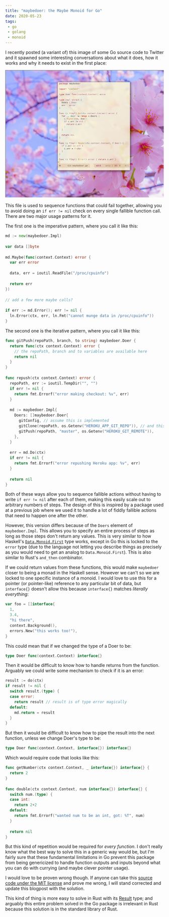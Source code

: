```yaml
---
title: "maybedoer: the Maybe Monoid for Go"
date: 2020-05-23
tags:
 - go
 - golang
 - monoid
---
```


I recently posted (a variant of) this image of some Go source code to Twitter
and it spawned some interesting conversations about what it does, how it works
and why it needs to exist in the first place:

![the source code of package maybedoer](/static/blog/maybedoer.png)

This file is used to sequence functions that could fail together, allowing you
to avoid doing an `if err != nil` check on every single fallible function call.
There are two major usage patterns for it.

The first one is the imperative pattern, where you call it like this:

```go
md := new(maybedoer.Impl)

var data []byte

md.Maybe(func(context.Context) error {
  var err error
 
  data, err = ioutil.ReadFile("/proc/cpuinfo")
 
  return err
})

// add a few more maybe calls?

if err := md.Error(); err != nil {
  ln.Error(ctx, err, ln.Fmt("cannot munge data in /proc/cpuinfo"))
}
```

The second one is the iterative pattern, where you call it like this:

```go
func gitPush(repoPath, branch, to string) maybedoer.Doer {
  return func(ctx context.Context) error {
    // the repoPath, branch and to variables are available here
    return nil
  }
}

func repush(ctx context.Context) error {
  repoPath, err := ioutil.TempDir("", "")
  if err != nil {
    return fmt.Errorf("error making checkout: %v", err)
  }

  md := maybedoer.Impl{
    Doers: []maybedoer.Doer{
      gitConfig, // assume this is implemented
      gitClone(repoPath, os.Getenv("HEROKU_APP_GIT_REPO")), // and this too
      gitPush(repoPath, "master", os.Getenv("HEROKU_GIT_REMOTE")),
    },
  }
  
  err = md.Do(ctx)
  if err != nil {
    return fmt.Errorf("error repushing Heroku app: %v", err)
  }
  
  return nil
}
```

Both of these ways allow you to sequence fallible actions without having to
write `if err != nil` after each of them, making this easily scale out to
arbitrary numbers of steps. The design of this is inspired by a package used at
a previous job where we used it to handle a lot of fiddly fallible actions that
need to happen one after the other.

However, this version differs because of the `Doers` element of
`maybedoer.Impl`. This allows you to specify an entire process of steps as long
as those steps don't return any values. This is very similar to how Haskell's
[`Data.Monoid.First`](http://hackage.haskell.org/package/base-4.14.0.0/docs/Data-Monoid.html#t:First)
type works, except in Go this is locked to the `error` type (due to the language
not letting you describe things as precisely as you would need to get an analog
to `Data.Monoid.First`). This is also similar to Rust's `and_then` combinator.

If we could return values from these functions, this would make `maybedoer`
closer to being a monad in the Haskell sense. However we can't so we are locked
to one specific instance of a monoid. I would love to use this for a pointer (or
pointer-like) reference to any particular bit of data, but `interface{}` doesn't
allow this because `interface{}` matches _literally everything_:

```go
var foo = []interface{
  1,
  3.4,
  "hi there",
  context.Background(),
  errors.New("this works too!"),
}
```

This could mean that if we changed the type of a Doer to be:

```go
type Doer func(context.Context) interface{}
```

Then it would be difficult to know how to handle returns from the function.
Arguably we could write some mechanism to check if it is an error:

```go
result := do(ctx)
if result != nil {
  switch result.(type) {
  case error:
    return result // result is of type error magically
  default:
    md.return = result
  }
}
```

But then it would be difficult to know how to pipe the result into the next
function, unless we change Doer's type to be:

```go
type Doer func(context.Context, interface{}) interface{}
```

Which would require code that looks like this:

```go
func getNumber(ctx context.Context, _ interface{}) interface{} {
  return 2
}

func double(ctx context.Context, num interface{}) interface{} {
  switch num.(type) {
  case int:
    return 2+2
  default:
    return fmt.Errorf("wanted num to be an int, got: %T", num)
  }
  
  return nil
}
```

But this kind of repetition would be required for _every function_. I don't
really know what the best way to solve this in a generic way would be, but I'm
fairly sure that these fundamental limitations in Go prevent this package from
being genericized to handle function outputs and inputs beyond what you can do
with currying (and maybe clever pointer usage).

I would love to be proven wrong though. If anyone can take this [source code
under the MIT license](/static/blog/maybedoer.go) and prove me wrong, I will
stand corrected and update this blogpost with the solution. 

This kind of thing is more easy to solve in Rust with its
[Result](https://doc.rust-lang.org/std/result/) type; and arguably this entire
problem solved in the Go package is irrelevant in Rust because this solution is
in the standard library of Rust.
